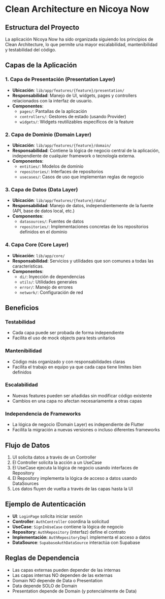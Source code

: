 # Clean Architecture en Nicoya Now

## Estructura del Proyecto

La aplicación Nicoya Now ha sido organizada siguiendo los principios de Clean Architecture, lo que permite una mayor escalabilidad, mantenibilidad y testabilidad del código.

## Capas de la Aplicación

### 1. Capa de Presentación (Presentation Layer)
- **Ubicación**: `lib/app/features/{feature}/presentation/`
- **Responsabilidad**: Manejo de UI, widgets, pages y controllers relacionados con la interfaz de usuario.
- **Componentes**:
  - `pages/`: Pantallas de la aplicación
  - `controllers/`: Gestores de estado (usando Provider)
  - `widgets/`: Widgets reutilizables específicos de la feature

### 2. Capa de Dominio (Domain Layer)
- **Ubicación**: `lib/app/features/{feature}/domain/`
- **Responsabilidad**: Contiene la lógica de negocio central de la aplicación, independiente de cualquier framework o tecnología externa.
- **Componentes**:
  - `entities/`: Modelos de dominio
  - `repositories/`: Interfaces de repositorios
  - `usecases/`: Casos de uso que implementan reglas de negocio

### 3. Capa de Datos (Data Layer)
- **Ubicación**: `lib/app/features/{feature}/data/`
- **Responsabilidad**: Manejo de datos, independientemente de la fuente (API, base de datos local, etc.)
- **Componentes**:
  - `datasources/`: Fuentes de datos
  - `repositories/`: Implementaciones concretas de los repositorios definidos en el dominio

### 4. Capa Core (Core Layer)
- **Ubicación**: `lib/app/core/`
- **Responsabilidad**: Servicios y utilidades que son comunes a todas las características.
- **Componentes**:
  - `di/`: Inyección de dependencias
  - `utils/`: Utilidades generales
  - `error/`: Manejo de errores
  - `network/`: Configuración de red

## Beneficios

### Testabilidad
- Cada capa puede ser probada de forma independiente
- Facilita el uso de mock objects para tests unitarios

### Mantenibilidad
- Código más organizado y con responsabilidades claras
- Facilita el trabajo en equipo ya que cada capa tiene límites bien definidos

### Escalabilidad
- Nuevas features pueden ser añadidas sin modificar código existente
- Cambios en una capa no afectan necesariamente a otras capas

### Independencia de Frameworks
- La lógica de negocio (Domain Layer) es independiente de Flutter
- Facilita la migración a nuevas versiones o incluso diferentes frameworks

## Flujo de Datos

1. UI solicita datos a través de un Controller
2. El Controller solicita la acción a un UseCase
3. El UseCase ejecuta la lógica de negocio usando interfaces de Repository
4. El Repository implementa la lógica de acceso a datos usando DataSources
5. Los datos fluyen de vuelta a través de las capas hasta la UI

## Ejemplo de Autenticación

- **UI**: `LoginPage` solicita iniciar sesión
- **Controller**: `AuthController` coordina la solicitud
- **UseCase**: `SignInUseCase` contiene la lógica de negocio
- **Repository**: `AuthRepository` (interfaz) define el contrato
- **Implementación**: `AuthRepositoryImpl` implementa el acceso a datos
- **DataSource**: `SupabaseAuthDataSource` interactúa con Supabase

## Reglas de Dependencia

- Las capas externas pueden depender de las internas
- Las capas internas NO dependen de las externas
- Domain NO depende de Data o Presentation
- Data depende SOLO de Domain
- Presentation depende de Domain (y potencialmente de Data)
